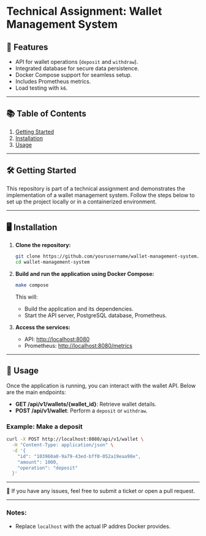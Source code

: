 # Technical Assignment: Wallet Management System

## 🚀 Features

- API for wallet operations (`deposit` and `withdraw`).
- Integrated database for secure data persistence.
- Docker Compose support for seamless setup.
- Includes Prometheus metrics.
- Load testing with `k6`.

---

## 📚 Table of Contents

1. [Getting Started](#getting-started)
2. [Installation](#installation)
3. [Usage](#usage)

---

## 🛠️ Getting Started 

This repository is part of a technical assignment and demonstrates the implementation of a wallet management system. Follow the steps below to set up the project locally or in a containerized environment.

---

## 🖥️ Installation

1. **Clone the repository:**

   ```bash
   git clone https://github.com/yourusername/wallet-management-system.git
   cd wallet-management-system
   ```
2. **Build and run the application using Docker Compose:**

   ```bash
   make compose
   ```

   This will:
   - Build the application and its dependencies.
   - Start the API server, PostgreSQL database, Prometheus.

4. **Access the services:**
   - API: [http://localhost:8080](http://localhost:8080)
   - Prometheus: [http://localhost:8080/metrics](http://localhost:9090)
---

## 📄 Usage

Once the application is running, you can interact with the wallet API. Below are the main endpoints:

- **GET /api/v1/wallets/{wallet_id}**: Retrieve wallet details.
- **POST /api/v1/wallet**: Perform a `deposit` or `withdraw`.

### Example: Make a deposit

```bash
curl -X POST http://localhost:8080/api/v1/wallet \
  -H "Content-Type: application/json" \
  -d '{
    "id": "103960a0-9a79-43ed-bff0-052a19eaa98e",
    "amount": 1000,
    "operation": "deposit"
  }'
```

---

🚀 If you have any issues, feel free to submit a ticket or open a pull request.

--- 

### Notes:
- Replace `localhost` with the actual IP addres Docker provides.
